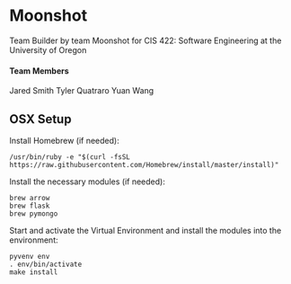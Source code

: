 # Moonshot
Team Builder by team Moonshot for CIS 422: Software Engineering at the University of Oregon

#### Team Members
Jared Smith
Tyler Quatraro
Yuan Wang

## OSX Setup
Install Homebrew (if needed):
```
/usr/bin/ruby -e "$(curl -fsSL https://raw.githubusercontent.com/Homebrew/install/master/install)"
```

Install the necessary modules (if needed):
```
brew arrow
brew flask
brew pymongo
```

Start and activate the Virtual Environment and install the modules into the environment:
```
pyvenv env
. env/bin/activate
make install
```
